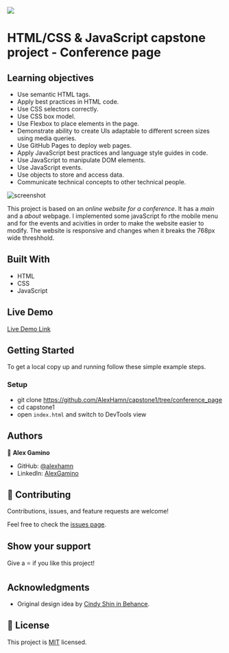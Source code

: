 ![](https://img.shields.io/badge/Microverse-blueviolet)

# HTML/CSS & JavaScript capstone project - Conference page

## Learning objectives

- Use semantic HTML tags.
- Apply best practices in HTML code.
- Use CSS selectors correctly.
- Use CSS box model.
- Use Flexbox to place elements in the page.
- Demonstrate ability to create UIs adaptable to different screen sizes using media queries.
- Use GitHub Pages to deploy web pages.
- Apply JavaScript best practices and language style guides in code.
- Use JavaScript to manipulate DOM elements.
- Use JavaScript events.
- Use objects to store and access data.
- Communicate technical concepts to other technical people.

![screenshot](../media/screenShots/CCGlobalSummit49.jpg)

This project is based on an *online website for a conference*. It has a *main* and a *about* webpage. I implemented some javaScript fo rthe mobile menu and for the events and acivities in order to make the website easier to modify. The website is responsive and changes when it breaks the 768px wide threshhold.

## Built With

- HTML
- CSS
- JavaScript

## Live Demo

[Live Demo Link](https://alexhamn.github.io/capstone1/)

## Getting Started

To get a local copy up and running follow these simple example steps.

### Setup

- git clone https://github.com/AlexHamn/capstone1/tree/conference_page
- cd capstone1
- open `index.html` and switch to DevTools view

## Authors

👤 **Alex Gamino**

- GitHub: [@alexhamn](https://github.com/AlexHamn)
- LinkedIn: [AlexGamino](https://linkedin.com/in/alex-gamino-81aab3214/)

## 🤝 Contributing

Contributions, issues, and feature requests are welcome!

Feel free to check the [issues page](https://github.com/AlexHamn/capstone1/issues).

## Show your support

Give a ⭐️ if you like this project!

## Acknowledgments

- Original design idea by [Cindy Shin in Behance](https://www.behance.net/adagio07).

## 📝 License

This project is [MIT](../MIT.md) licensed.
